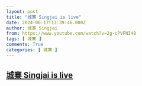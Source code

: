 ```yaml
---
layout: post
title: "城寨 Singjai is live"
date: 2024-06-17T13:39:46.000Z
author: 城寨 Singjai
from: https://www.youtube.com/watch?v=2g-cPVFNI48
tags: [ 城寨 ]
comments: True
categories: [ 城寨 ]
---
```

<!--1718631586000-->
[城寨 Singjai is live](https://www.youtube.com/watch?v=2g-cPVFNI48)
------

<div>

</div>
